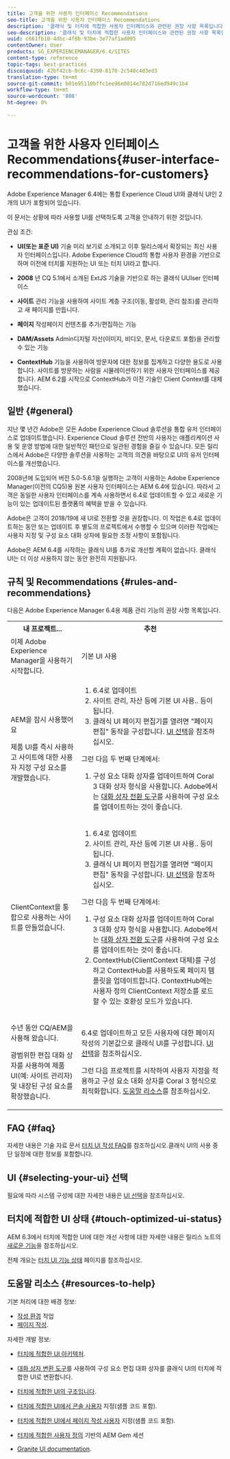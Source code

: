 ```yaml
---
title: 고객을 위한 사용자 인터페이스 Recommendations
seo-title: 고객을 위한 사용자 인터페이스 Recommendations
description: '클래식 및 터치에 적합한 사용자 인터페이스와 관련된 권장 사항 목록입니다. '
seo-description: '클래식 및 터치에 적합한 사용자 인터페이스와 관련된 권장 사항 목록입니다. '
uuid: c661fb10-4dbc-4f8b-93be-3e77af1ad095
contentOwner: User
products: SG_EXPERIENCEMANAGER/6.4/SITES
content-type: reference
topic-tags: best-practices
discoiquuid: 42bf42cb-0c6c-4390-8170-2c540c4d3ed3
translation-type: tm+mt
source-git-commit: b01e95110bffc1ee96e0814e782d716ed949c1b4
workflow-type: tm+mt
source-wordcount: '808'
ht-degree: 0%

---
```



# 고객을 위한 사용자 인터페이스 Recommendations{#user-interface-recommendations-for-customers}

Adobe Experience Manager 6.4에는 통합 Experience Cloud UI와 클래식 UI인 2개의 UI가 포함되어 있습니다.

이 문서는 상황에 따라 사용할 UI를 선택하도록 고객을 안내하기 위한 것입니다.

관심 조건:

* **UI(또는 표준 UI)**
기술 미리 보기로 소개되고 이후 릴리스에서 확장되는 최신 사용자 인터페이스입니다. Adobe Experience Cloud의 통합 사용자 환경을 기반으로 하며 이전에 터치를 지원하는 UI 또는 터치 UI라고 합니다.

* **2008**
년 CQ 5.1에서 소개된 ExtJS 기술을 기반으로 하는 클래식 UUIser 인터페이스

* **사이트**
관리 기능을 사용하여 사이트 계층 구조(이동, 활성화, 관리 참조)를 관리하고 새 페이지를 만듭니다.

* **페이지**
작성페이지 컨텐츠를 추가/편집하는 기능

* **DAM/Assets**
Admin디지털 자산(이미지, 비디오, 문서, 다운로드 포함)을 관리할 수 있는 기능

* **ContextHub**
기능을 사용하여 방문자에 대한 정보를 집계하고 다양한 용도로 사용합니다. 사이트를 방문하는 사람을 시뮬레이션하기 위한 사용자 인터페이스를 제공합니다. AEM 6.2를 시작으로 ContextHub가 이전 기술인 Client Context를 대체했습니다.

## 일반 {#general}

지난 몇 년간 Adobe은 모든 Adobe Experience Cloud 솔루션을 통합 유저 인터페이스로 업데이트했습니다. Experience Cloud 솔루션 전반의 사용자는 애플리케이션 사용 및 운영 방법에 대한 일반적인 패턴으로 일관된 경험을 즐길 수 있습니다. 모든 릴리스에서 Adobe은 다양한 솔루션을 사용하는 고객의 의견을 바탕으로 UI의 유저 인터페이스를 개선했습니다.

2008년에 도입되어 버전 5.0-5.6.1을 실행하는 고객이 사용하는 Adobe Experience Manager(이전의 CQ5)용 원본 사용자 인터페이스는 AEM 6.4에 있습니다. 따라서 고객은 동일한 사용자 인터페이스를 계속 사용하면서 6.4로 업데이트할 수 있고 새로운 기능이 있는 업데이트된 플랫폼의 혜택을 받을 수 있습니다.

Adobe은 고객이 2018/19에 새 UI로 전환할 것을 권장합니다. 이 작업은 6.4로 업데이트하는 동안 또는 업데이트 후 별도의 프로젝트에서 수행할 수 있으며 이러한 작업에는 사용자 지정 및 구성 요소 대화 상자에 필요한 조정 사항이 포함됩니다.

Adobe은 AEM 6.4를 시작하는 클래식 UI를 추가로 개선할 계획이 없습니다. 클래식 UI는 더 이상 사용하지 않는 동안 완전히 지원됩니다.

## 규칙 및 Recommendations {#rules-and-recommendations}

다음은 Adobe Experience Manager 6.4용 제품 관리 기능의 권장 사항 목록입니다.

<table> 
 <tbody> 
  <tr> 
   <th>내 프로젝트...</th> 
   <th>추천</th> 
  </tr> 
  <tr> 
   <td>이제 Adobe Experience Manager을 사용하기 시작합니다.</td> 
   <td>기본 UI 사용</td> 
  </tr> 
  <tr> 
   <td><p>AEM을 잠시 사용했어요</p> <p>제품 UI를 즉시 사용하고 사이트에 대한 사용자 지정 구성 요소를 개발했습니다.<br /> </p> </td> 
   <td> 
    <ol> 
     <li>6.4로 업데이트</li> 
     <li>사이트 관리, 자산 등에 기본 UI 사용.. 등이 됩니다.<br /> </li> 
     <li>클래식 UI 페이지 편집기를 열려면 "페이지 편집" 동작을 구성합니다. <a href="#selecting-your-ui">UI 선택</a>을 참조하십시오.</li> 
    </ol> <p>그런 다음 두 번째 단계에서:</p> 
    <ol> 
     <li>구성 요소 대화 상자를 업데이트하여 Coral 3 대화 상자 형식을 사용합니다. Adobe에서는 <a href="/help/sites-developing/dialog-conversion.md">대화 상자 전환 도구</a>를 사용하여 구성 요소를 업데이트하는 것이 좋습니다.</li> 
    </ol> </td> 
  </tr> 
  <tr> 
   <td>ClientContext을 통합으로 사용하는 사이트를 만들었습니다.<br /> </td> 
   <td> 
    <ol> 
     <li>6.4로 업데이트</li> 
     <li>사이트 관리, 자산 등에 기본 UI 사용.. 등이 됩니다.</li> 
     <li>클래식 UI 페이지 편집기를 열려면 "페이지 편집" 동작을 구성합니다. <a href="#selecting-your-ui">UI 선택</a>을 참조하십시오.</li> 
    </ol> <p>그런 다음 두 번째 단계에서:</p> 
    <ol> 
     <li>구성 요소 대화 상자를 업데이트하여 Coral 3 대화 상자 형식을 사용합니다. Adobe에서는 <a href="/help/sites-developing/dialog-conversion.md">대화 상자 전환 도구</a>를 사용하여 구성 요소를 업데이트하는 것이 좋습니다.</li> 
     <li>ContextHub(ClientContext 대체)를 구성하고 ContextHub를 사용하도록 페이지 템플릿을 업데이트합니다. ContextHub에는 사용자 정의 ClientContext 저장소를 로드할 수 있는 호환성 모드가 있습니다.</li> 
    </ol> </td> 
  </tr> 
  <tr> 
   <td><p>수년 동안 CQ/AEM을 사용해 왔습니다.</p> <p>광범위한 편집 대화 상자를 사용하여 제품 UI(예: 사이트 관리자) 및 내장된 구성 요소를 확장했습니다.</p> </td> 
   <td><p>6.4로 업데이트하고 모든 사용자에 대한 페이지 작성의 기본값으로 클래식 UI를 구성합니다. <a href="#selecting-your-ui">UI 선택</a>을 참조하십시오.</p> <p>그런 다음 프로젝트를 시작하여 사용자 지정을 적용하고 구성 요소 대화 상자를 Coral 3 형식으로 최적화합니다. <a href="#resources-to-help">도움말 리소스</a>를 참조하십시오.<br /> </p> </td> 
  </tr> 
 </tbody> 
</table>

## FAQ {#faq}

자세한 내용은 기술 자료 문서 [터치 UI 작성 FAQ](https://helpx.adobe.com/experience-manager/kb/index/touchui_faq.html)를 참조하십시오.클래식 UI의 사용 중단 일정에 대한 정보를 포함합니다.

## UI {#selecting-your-ui} 선택

필요에 따라 시스템 구성에 대한 자세한 내용은 [UI 선택](/help/sites-authoring/select-ui.md)을 참조하십시오.

## 터치에 적합한 UI 상태 {#touch-optimized-ui-status}

AEM 6.3에서 터치에 적합한 UI에 대한 개선 사항에 대한 자세한 내용은 릴리스 노트의 [새로운 기능](/help/release-notes/release-notes.md#what-s-new)을 참조하십시오.

전체 개요는 [터치 UI 기능 상태](/help/release-notes/touch-ui-features-status.md) 페이지를 참조하십시오.

## 도움말 리소스 {#resources-to-help}

기본 처리에 대한 배경 정보:

* [작성 환경](/help/sites-authoring/home.md) 작업
* [페이지 작성](/help/sites-authoring/author-environment-tools.md).

자세한 개발 정보:

* [터치에 적합한 UI 아키텍처](/help/sites-developing/touch-ui-concepts.md).
* [대화 상자 변환 도구](/help/sites-developing/dialog-conversion.md)를 사용하여 구성 요소 편집 대화 상자를 클래식 UI의 터치에 적합한 UI로 변환합니다.

* [터치에 적합한 UI의 구조입니다](/help/sites-developing/touch-ui-structure.md).

* [터치에 적합한 UI에서 콘솔 사용자](/help/sites-developing/customizing-consoles-touch.md)  지정(샘플 코드 포함).

* [터치에 적합한 UI에서 페이지 작성 사용자](/help/sites-developing/customizing-page-authoring-touch.md)  지정(샘플 코드 포함).

* [터치에 적합한 사용자 정의](https://docs.adobe.com/content/ddc/en/gems/user-interface-customization-for-aem-6.html) 기반의 AEM Gem 세션
* [Granite UI documentation](https://helpx.adobe.com/experience-manager/6-4/sites/developing/using/reference-materials/granite-ui/api/index.html).

